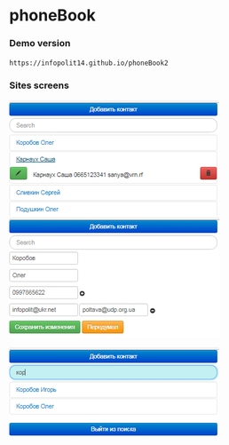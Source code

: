 # phoneBook

### Demo version
`https://infopolit14.github.io/phoneBook2`


### Sites screens 
![Alt text](screenshots/view.png?raw=true "Optional Title")
![Alt text](screenshots/edit.png?raw=true "Optional Title")

![Alt text](screenshots/search.png?raw=true "Optional Title")


